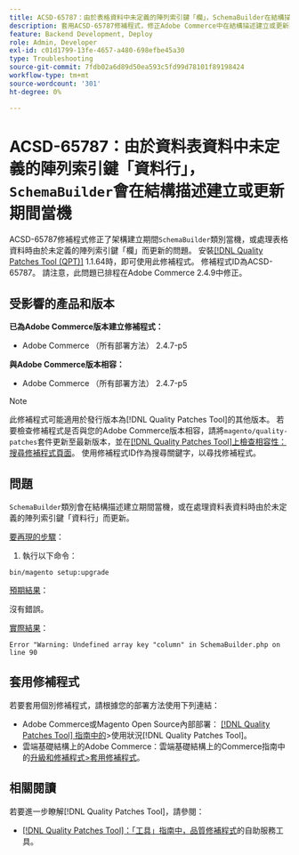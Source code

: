 ```yaml
---
title: ACSD-65787：由於表格資料中未定義的陣列索引鍵「欄」，SchemaBuilder在結構描述建立或更新期間當機
description: 套用ACSD-65787修補程式，修正Adobe Commerce中在結構描述建立或更新期間，由於處理表格資料時未定義的陣列索引鍵「欄」而SchemaBuilder類別當機的問題。
feature: Backend Development, Deploy
role: Admin, Developer
exl-id: c01d1799-13fe-4657-a480-698efbe45a30
type: Troubleshooting
source-git-commit: 7fdb02a6d89d50ea593c5fd99d78101f89198424
workflow-type: tm+mt
source-wordcount: '301'
ht-degree: 0%

---
```


# ACSD-65787：由於資料表資料中未定義的陣列索引鍵「資料行」，`SchemaBuilder`會在結構描述建立或更新期間當機

ACSD-65787修補程式修正了架構建立期間`SchemaBuilder`類別當機，或處理表格資料時由於未定義的陣列索引鍵「欄」而更新的問題。 安裝[[!DNL Quality Patches Tool (QPT)]](/help/tools/quality-patches-tool/quality-patches-tool-to-self-serve-quality-patches.md) 1.1.64時，即可使用此修補程式。 修補程式ID為ACSD-65787。 請注意，此問題已排程在Adobe Commerce 2.4.9中修正。

## 受影響的產品和版本

**已為Adobe Commerce版本建立修補程式：**

* Adobe Commerce （所有部署方法） 2.4.7-p5

**與Adobe Commerce版本相容：**

* Adobe Commerce （所有部署方法） 2.4.7-p5

>[!NOTE]
>
>此修補程式可能適用於發行版本為[!DNL Quality Patches Tool]的其他版本。 若要檢查修補程式是否與您的Adobe Commerce版本相容，請將`magento/quality-patches`套件更新至最新版本，並在[[!DNL Quality Patches Tool]上檢查相容性：搜尋修補程式頁面](https://experienceleague.adobe.com/tools/commerce-quality-patches/index.html)。 使用修補程式ID作為搜尋關鍵字，以尋找修補程式。

## 問題

`SchemaBuilder`類別會在結構描述建立期間當機，或在處理資料表資料時由於未定義的陣列索引鍵「資料行」而更新。

<u>要再現的步驟</u>：

1. 執行以下命令：

```
bin/magento setup:upgrade
```

<u>預期結果</u>：

沒有錯誤。

<u>實際結果</u>：

```
Error "Warning: Undefined array key "column" in SchemaBuilder.php on line 90
```

## 套用修補程式

若要套用個別修補程式，請根據您的部署方法使用下列連結：

* Adobe Commerce或Magento Open Source內部部署： [[!DNL Quality Patches Tool] 指南中的](/help/tools/quality-patches-tool/usage.md)>使用狀況[!DNL Quality Patches Tool]。
* 雲端基礎結構上的Adobe Commerce：雲端基礎結構上的Commerce指南中的[升級和修補程式>套用修補程式](https://experienceleague.adobe.com/docs/commerce-cloud-service/user-guide/develop/upgrade/apply-patches.html)。

## 相關閱讀

若要進一步瞭解[!DNL Quality Patches Tool]，請參閱：

* [[!DNL Quality Patches Tool]：「工具」指南中，品質修補程式](/help/tools/quality-patches-tool/quality-patches-tool-to-self-serve-quality-patches.md)的自助服務工具。

